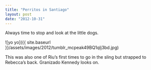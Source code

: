 ```yaml
---
title: "Perritos in Santiago"
layout: post
date: "2012-10-31"
---
```


Always time to stop and look at the little dogs.

![yo yo]({{ site.baseurl }}/assets/images/2012/tumblr_mcpeak49BQ1qlj3bd.jpg)

This was also one of Riu’s first times to go in the sling but strapped to Rebecca’s back. Granizado Kennedy looks on.

